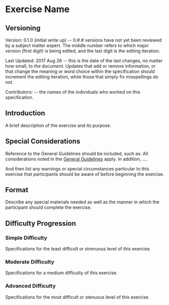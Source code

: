 # Exercise Name

## Versioning

Version: 0.1.0 (initial write up) -- 0.#.# versions have not yet been reviewed by a subject matter expert. The middle number refers to which major version (first digit) is being edited, and the last digit is the editing iteration.

Last Updated: 2017 Aug 26 -- this is the date of the last changes, no matter how small, to the document. Updates that add or remove information, or that change the meaning or word choice within the specification should increment the editing iteration, while those that simply fix misspellings do not.

Contributors: -- the names of the individuals who worked on this specification. 

## Introduction

A brief description of the exercise and its purpose.

## Special Considerations

Reference to the General Guidelines should be included, such as:
All considerations noted in the [General Guidelines][guidelines] apply. In addition, ....

And then list any warnings or special circumstances particular to this exercise that participants should be aware of before beginning the exercise.

## Format

Describe any special materials needed as well as the manner in which the participant should complete the exercise.

## Difficulty Progression

### Simple Difficulty

Specifications for the least difficult or strenuous level of this exercise.

### Moderate Difficulty

Specifications for a medium difficulty of this exercise.

### Advanced Difficulty

Specifications for the most difficult or stenuous level of this exercise.


[guidelines]: https://github.com/sbbholmes/VisionSkills.xyz/tree/structure/Exercises/General%20Guidelines.md